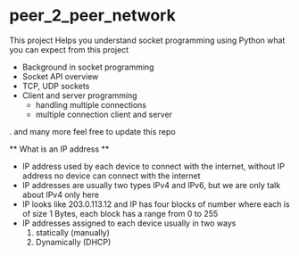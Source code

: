 # peer_2_peer_network

This project Helps you understand socket programming using Python
what you can expect from this project
- Background in socket programming
- Socket API overview
- TCP, UDP sockets
- Client and server programming
  - handling multiple connections
  - multiple connection client and server
 
. and many more 
feel free to update this repo


** What is an IP address **
- IP address used by each device to connect with the internet, without IP address no device can connect with the internet
- IP addresses are usually two types IPv4 and IPv6, but we are only talk about IPv4 only here
- IP looks like 203.0.113.12 and IP has four blocks of number where each is of size 1 Bytes, each block has a range from 0 to 255
- IP addresses assigned to each device usually in two ways
  1. statically (manually)
  2. Dynamically (DHCP)
